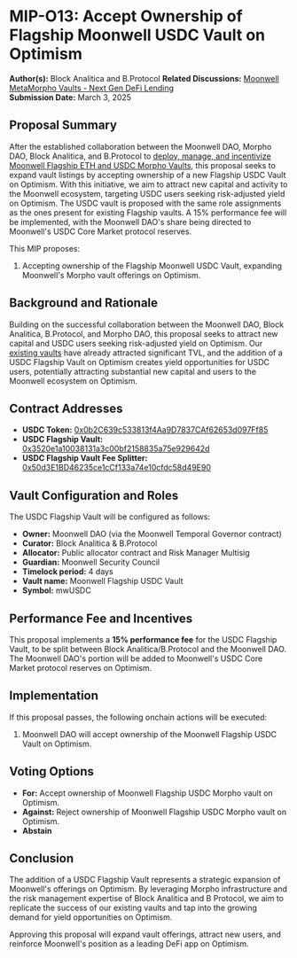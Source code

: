 # MIP-O13: Accept Ownership of Flagship Moonwell USDC Vault on Optimism

**Author(s):** Block Analitica and B.Protocol **Related Discussions:**
[Moonwell MetaMorpho Vaults - Next Gen DeFi Lending](https://forum.moonwell.fi/t/introducing-moonwell-metamorpho-vaults-next-gen-defi-lending/960/16)  
**Submission Date:** March 3, 2025

## Proposal Summary

After the established collaboration between the Moonwell DAO, Morpho DAO, Block
Analitica, and B.Protocol to
[deploy, manage, and incentivize Moonwell Flagship ETH and USDC Morpho Vaults](https://moonwell.fi/governance/proposal/moonbeam?id=100),
this proposal seeks to expand vault listings by accepting ownership of a new
Flagship USDC Vault on Optimism. With this initiative, we aim to attract new
capital and activity to the Moonwell ecosystem, targeting USDC users seeking
risk-adjusted yield on Optimism. The USDC vault is proposed with the same role
assignments as the ones present for existing Flagship vaults. A 15% performance
fee will be implemented, with the Moonwell DAO's share being directed to
Moonwell's USDC Core Market protocol reserves.

This MIP proposes:

1. Accepting ownership of the Flagship Moonwell USDC Vault, expanding Moonwell's
   Morpho vault offerings on Optimism.

## Background and Rationale

Building on the successful collaboration between the Moonwell DAO, Block
Analitica, B.Protocol, and Morpho DAO, this proposal seeks to attract new
capital and USDC users seeking risk-adjusted yield on Optimism. Our
[existing vaults](https://moonwell.fi/vaults) have already attracted significant
TVL, and the addition of a USDC Flagship Vault on Optimism creates yield
opportunities for USDC users, potentially attracting substantial new capital and
users to the Moonwell ecosystem on Optimism.

## Contract Addresses

- **USDC Token:**
  [0x0b2C639c533813f4Aa9D7837CAf62653d097Ff85](https://optimistic.etherscan.io/address/0x0b2C639c533813f4Aa9D7837CAf62653d097Ff85)
- **USDC Flagship Vault:**
  [0x3520e1a10038131a3c00bf2158835a75e929642d](https://optimistic.etherscan.io/address/0x3520e1a10038131a3c00bf2158835a75e929642d)
- **USDC Flagship Vault Fee Splitter:**
  [0x50d3E1BD46235ce1cCf133a74e10cfdc58d49E90](https://optimistic.etherscan.io/address/0x50d3E1BD46235ce1cCf133a74e10cfdc58d49E90)

## Vault Configuration and Roles

The USDC Flagship Vault will be configured as follows:

- **Owner:** Moonwell DAO (via the Moonwell Temporal Governor contract)
- **Curator:** Block Analitica & B.Protocol
- **Allocator:** Public allocator contract and Risk Manager Multisig
- **Guardian:** Moonwell Security Council
- **Timelock period:** 4 days
- **Vault name:** Moonwell Flagship USDC Vault
- **Symbol:** mwUSDC

## Performance Fee and Incentives

This proposal implements a **15% performance fee** for the USDC Flagship Vault,
to be split between Block Analitica/B.Protocol and the Moonwell DAO. The
Moonwell DAO's portion will be added to Moonwell's USDC Core Market protocol
reserves on Optimism.

## Implementation

If this proposal passes, the following onchain actions will be executed:

1. Moonwell DAO will accept ownership of the Moonwell Flagship USDC Vault on
   Optimism.

## Voting Options

- **For:** Accept ownership of Moonwell Flagship USDC Morpho vault on Optimism.
- **Against:** Reject ownership of Moonwell Flagship USDC Morpho vault on
  Optimism.
- **Abstain**

## Conclusion

The addition of a USDC Flagship Vault represents a strategic expansion of
Moonwell's offerings on Optimism. By leveraging Morpho infrastructure and the
risk management expertise of Block Analitica and B Protocol, we aim to replicate
the success of our existing vaults and tap into the growing demand for yield
opportunities on Optimism.

Approving this proposal will expand vault offerings, attract new users, and
reinforce Moonwell's position as a leading DeFi app on Optimism.
